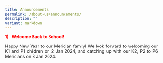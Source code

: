 ```yaml
---
title: Announcements
permalink: /about-us/announcements/
description: ""
variant: markdown
---
```

<p style="color:red;"><strong>1)&nbsp; &nbsp;Welcome Back to School!</strong></p>

<p align="justify">Happy New Year to our Meridian family!  We look forward to welcoming our K1 and P1 children on 2 Jan 2024, and catching up with our K2, P2 to P6 Meridians on 3 Jan 2024.<br></p>